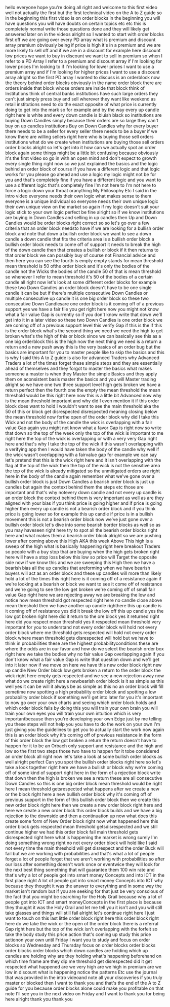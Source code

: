 hello everyone hope you're doing all right and welcome to this first video well not actually the first but the first technical video on the A to Z guide so in the beginning this first video is on order blocks in the beginning you will have questions you will have doubts on certain topics etc etc this is completely normal write those questions done and they will likely get answered later on in the videos alright so I wanted to start with order blocks first off we are going over every PD array what is  premium and discount array premium obviously being if price is high it's in a premium and we are more likely to sell off and if we are in a discount for example here discount low prices we want to buy in discount we want to sell in premium so when I refer to a PD Array I refer to a premium and discount array if I'm looking for lower prices I'm looking to if I'm looking for lower prices I want to use a premium array and if I'm looking for higher prices I want to use a discount array alright so the first PD array I wanted to discuss is an orderblock now the theory behind order blocks obviously in the name order block there are orders inside that block whose orders are inside that block think of Institutions think of central banks institutions have such large orders they can't just simply press buy and sell wherever they want like weekend as retail institutions need to do the exact opposite of what price is currently doing to get into the mark so for example and by the way every up candle right here is white and every down candle is bluish black so institutions are buying Down Candles simply because their orders are so large they can't buy on up candles institutions Buy on Down Candles why for every buyer there needs to be a seller for every seller there needs to be a buyer if we know there are willing sellers right here who is buying those sell orders institutions what do we create when institutions are buying those sell orders order blocks alright so let's get into it how can we actually spot an order block again some things might be a little bit confusing because obviously it's the first video so go in with an open mind and don't expect to growth every single thing right now so we just explained the basics and the logic behind an order block of course if you have a different logic and that logic works for you please go ahead and use a logic my logic might not be for you and that's completely fine if you have a different logic and you want to use a different logic that's completely fine I'm not here to I'm not here to force a logic down your throat oranything My Philosophy Etc I said in the intro video everyone needs their own logic what makes sense to them everyone is a unique individual so everyone needs their own unique logic their own unique view on the market so again if my logic doesn't suit your logic stick to your own logic perfect be fine alright so if we know institutions are buying in Down Candles and selling in up candles then Up and Down Candles would be order blocks right correct so so let's go over a few criteria that an order block needsto have if we are looking for a bullish order block and note that down a bullish order block we want to see a down candle a down candle that fits the criteria area is a bullish order block a bullish order block needs to come off of support it needs to break the high of the down candle then that creates a bullish or block if it then returns to that order block we can possibly buy of course not Financial advice and then here you can see the fourth is empty empty stands for mean threshold mean threshold is 50 ofthe order block and it's only the bodies of the candle not the Wicks the bodies of the candle 50 of that is mean threshold so whenever I refer to mean threshold it's 50 of the bodies of a certain candle all right now let's look at some different order blocks for example these two Down Candles an order block doesn't have to be one single candle it can be but if there's multiple consecutive Down Candles or multiple consecutive up candle it is one big order block so these two consecutive Down Candlesare one order block is it coming off of a previous support yes we have a fair file you get right here now you might not know what a fair value Gap is currently so if you don't know write that down we'll get into it in a later video so these two Down Candles is one order block we are coming off of a previous support level this verify Gap if this is the if this is the order block what's the second thing we need we need the high to get broken what's the high of this or block since we can basically see this as a one big orderblock this is the high now the next thing we need is a return a return and a new push away this is the very basics of an order bug but the basics are important for you to master people like to skip the basics and this is why I said this A to Z guide is also for advanced Traders why Advanced Traders a lot of the times forget these simple steps and they are essentially ahead of themselves and they forgot to master the basics what makes someone a master is when they Master the simple Basics and they apply them on aconsistent basis master the basics and you will Master trading alright so we have one two three support level high gets broken we have a return perfect then the fourth one the empty the mean threshold the mean threshold would be this right here now this is a little bit Advanced now why is the mean threshold important and why did I even mention it if this order block does want to hold I wouldn't want to see the main threshold aka the 50 of this or block get disrespected disrespected meaning closing below the mean threshold now forthe open of the order block why did I take this Wick and not the body of the candle the wick is overlapping with a fair value Gap again you might not know what a favor Gap is right now so write that down so the top of the week only the top of the wick is important to me right here the top of the wick is overlapping or with a very very Gap right here and that's why I take the top of the wick if this wasn't overlapping with a verifying app then I would have taken the body of the candle why well if the wick wasn't overlapping with a fairvalue gap for example we can say let's pretend that this is the wick right here and it isn't overlapping with the flag at the top of the wick then the top of the wick is not the sensitive area the top of the wick is already mitigated so the unmitigated orders are right here in the body of the candle again remember what we've gone over a bullish order block is just Down Candles a bearish order block is just up candles but again the context behind them the steps etc those are important and that's why notevery down candle and not every up candle is an order block the context behind them is very important as well as are they aligned with your bias if you think price is going higher and if price is going higher then every up candle is not a bearish order block and if you think price is going lower so for example this up candle if price is in a bullish movement this is not a bearish order block now we've just gone over a bullish order block let's dive into some bearish border blocks as well so as you may haveseen right here try to spot all the bearish order blocks right here and what makes them a bearish order block alright so we are pushing lower after coming above this High AKA this week Above This high is a sweep of the high what is basically happening right here breakout Traders so people with a buy stop that are buying when the high gets broken right here will have a stop loss below this low so price will Target the opposite side now if we know this and we are sweeping this High then we have a bearish bias all the up candles that areforming when we have bearish buyers will act as an order block and these up candles will more than likely hold a lot of the times this right here is it coming off of a resistance again if we're looking at a bearish or block we want to see it come off of resistance and we're going to see the low get broken we're coming off of small fair value Gap right here we are rejecting away we are breaking the low and notice how mean threshold got respected right here no candle close above mean threshold then we have another up candle righthere this up candle is it coming off of resistance yes did it break the low off this up candle yes the low got broken right here did it return to the ore block yes it returned right here did you respect mean threshold yes it respected mean threshold very important for you to understand not every order block will hold not every order block where me threshold gets respected will hold not every order block where mean threshold gets disrespected will hold but we have to think in probabilities these are the highest probabilityconditions these are where the odds are in our favor and how do we select the bearish order box right here we take the bodies why no fair value Gap overlapping again if you don't know what a fair value Gap is write that question down and we'll get into it later now if we move on here we have this new order block right new up candle New Order block low gets broken a return to the order block the wick right here empty gets respected and we see a new rejection away now what do we create right here a newbearish order block is it as simple as this well yes it can be will it always be as simple as this no an order block will fill sometime now spotting a high probability order block and spotting a low probability order block if something we'll get into later for you it's important to now go over your own charts and seeing which order block holds and which order block fails by doing this you will train your own brain you will train your own eyes you will train your own intuition which is very importantbecause then you're developing your own Edge just by me telling you these steps will not help you you have to do the work on your own I'm just giving you the guidelines to get you to actually start the work now again this is an order block why it's coming off of previous resistance in the form of this order block the low got broken a return the return doesn't have to happen for it to be an Orbach only support and resistance and the high and low so the first two steps those two have to happen for it tobe considered an order block all right now let's take a look at some bullish order blocks as well alright perfect Can you spot the bullish order blocks right here so let's take a look together right here we have a bullish or block why we're coming off of some kind of support right here in the form of a rejection block write that down then the high is broken we see a return these are all consecutive Down Candles so this is one big order block mean threshold would be right here I mean threshold getsrespected what happens after we create a new or the block right here a new bullish order block why it's coming off of previous support in the form of this bullish order block then we create this new order block right here then we create a new order block right here and here we create a new order block this order block builds and we have a big rejection to the downside and then a continuation up now what does this create some form of New Order block right now what happened here this order block gets respected mean threshold getsdisrespected and we still continue higher we had this order block fail main threshold gets disrespected right here what is happening the market is wrong surely I'm doing something wrong right no not every order block will hold like I said not every time the main threshold will get disrespect and the order Buck will fail but we are working with probabilities and that's what a lot of people forget a lot of people forget that we aren't working with probabilities so after our loss after something doesn't work once or eventwice they will look for the next best thing something that will guarantee them 100 win rate and that's why a lot of people got into smart money Concepts and into ICT in the first place right A lot of people got into smart money Concepts into ICT why because they thought it was the answer to everything and in some way the market isn't random but if you are seeking for that just be very conscious of the fact that you might be searching for the Holy Grail because why a lot of people got into ICT and smart moneyConcepts in the first place is because they thought it was the Holy Grail and let me tell you it isn't and you will still take glasses and things will still fail alright let's continue right here I just want to touch on this last little order block right here this order block right here do we take the wick or the open of the order block there is a referral Gap right here but the top of the wick isn't overlapping with the forfeit so take the body study this price action that's coming up study this price actionon your own until Friday I want you to study and focus on order blocks so Wednesday and Thursday focus on order blocks order blocks order blocks order blocks which down candles are holding which up candles are holding why are they holding what's happening beforehand on which time frame are they dip me threshold get disrespected did it get respected what happened are we very high are we high in premium are we low in discount what is happening notice the patterns Etc use the journal that was provided in the intro videoand note all your discoveries if you truly master or blocked then I want to thank you and that's the end of the A to Z guide for you because order blocks alone could make you profitable on that note I'll see you in the next video on Friday and I want to thank you for being here alright thank you thank you 